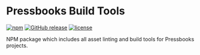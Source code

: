 # Pressbooks Build Tools

[![npm](https://img.shields.io/npm/v/pressbooks-build-tools.svg?style=flat-square)](https://www.npmjs.com/package/pressbooks-build-tools) [![GitHub release](https://img.shields.io/github/release/pressbooks/pressbooks-build-tools.svg?style=flat-square)](https://github.com/pressbooks/pressbooks-build-tools/releases/latest) [![license](https://img.shields.io/github/license/pressbooks/pressbooks-build-tools.svg?style=flat-square)](https://github.com/pressbooks/pressbooks-build-tools/blob/master/LICENSE)

NPM package which includes all asset linting and build tools for Pressbooks projects.
